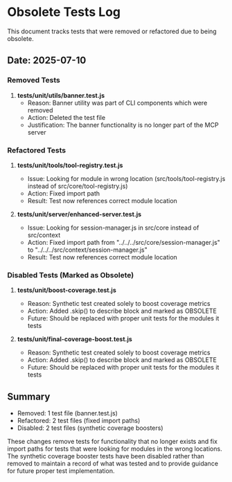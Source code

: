 # Obsolete Tests Log

This document tracks tests that were removed or refactored due to being obsolete.

## Date: 2025-07-10

### Removed Tests

1. **tests/unit/utils/banner.test.js**
   - Reason: Banner utility was part of CLI components which were removed
   - Action: Deleted the test file
   - Justification: The banner functionality is no longer part of the MCP server

### Refactored Tests

1. **tests/unit/tools/tool-registry.test.js**
   - Issue: Looking for module in wrong location (src/tools/tool-registry.js instead of src/core/tool-registry.js)
   - Action: Fixed import path
   - Result: Test now references correct module location

2. **tests/unit/server/enhanced-server.test.js**
   - Issue: Looking for session-manager.js in src/core instead of src/context
   - Action: Fixed import path from "../../../src/core/session-manager.js" to "../../../src/context/session-manager.js"
   - Result: Test now references correct module location

### Disabled Tests (Marked as Obsolete)

1. **tests/unit/boost-coverage.test.js**
   - Reason: Synthetic test created solely to boost coverage metrics
   - Action: Added .skip() to describe block and marked as OBSOLETE
   - Future: Should be replaced with proper unit tests for the modules it tests

2. **tests/unit/final-coverage-boost.test.js**
   - Reason: Synthetic test created solely to boost coverage metrics
   - Action: Added .skip() to describe block and marked as OBSOLETE
   - Future: Should be replaced with proper unit tests for the modules it tests

## Summary

- Removed: 1 test file (banner.test.js)
- Refactored: 2 test files (fixed import paths)
- Disabled: 2 test files (synthetic coverage boosters)

These changes remove tests for functionality that no longer exists and fix import paths for tests that were looking for modules in the wrong locations. The synthetic coverage booster tests have been disabled rather than removed to maintain a record of what was tested and to provide guidance for future proper test implementation.